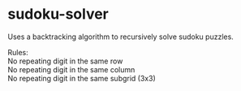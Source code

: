 # sudoku-solver
Uses a backtracking algorithm to recursively solve sudoku puzzles.

Rules:  
No repeating digit in the same row  
No repeating digit in the same column  
No repeating digit in the same subgrid (3x3)  

